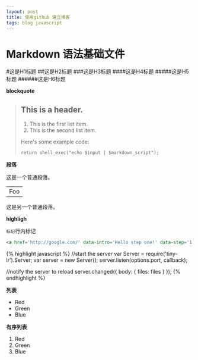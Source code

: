 ```yaml
---
layout: post
title: 使用github 建立博客
tags: blog javascript
---
```


Markdown 语法基础文件
============

#这是H1标题
##这是H2标题
###这是H3标题
####这是H4标题
#####这是H5标题
######这是H6标题

**blockquote**

> ## This is a header.
>
> 1.   This is the first list item.
> 2.   This is the second list item.
>
> Here's some example code:
>
>     return shell_exec("echo $input | $markdown_script");

**段落**

这是一个普通段落。

<table>
    <tr>
        <td>Foo</td>
    </tr>
</table>

这是另一个普通段落。

**highligh**

`标记`行内标记

```html
<a href='http://google.com/' data-intro='Hello step one!' data-step='1'></a>
```

{% highlight javascript %}
//start the server
var Server = require('tiny-lr').Server;
var server = new Server();
server.listen(options.port, callback);

//notify the server to reload
server.changed({
  body: {
    files: files
  }
});
{% endhighlight %}

**列表**
*   Red
*   Green
*   Blue

**有序列表**
1.   Red
2.   Green
3.   Blue

